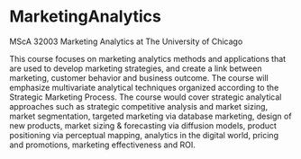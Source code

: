 # MarketingAnalytics
MScA 32003 Marketing Analytics at The University of Chicago

This course focuses on marketing analytics methods and applications that are used to develop marketing strategies, and create a link between marketing, customer behavior and business outcome.  The course will emphasize multivariate analytical techniques organized according to the Strategic Marketing Process.  The course would cover strategic analytical approaches such as strategic competitive analysis and market sizing, market segmentation, targeted marketing via database marketing, design of new products, market sizing & forecasting via diffusion models, product positioning via perceptual mapping, analytics in the digital world, pricing and promotions, marketing effectiveness and ROI.  
